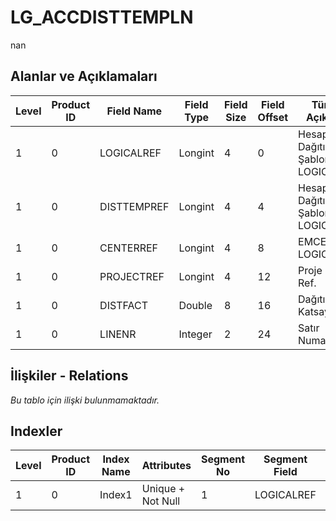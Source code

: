 # LG_ACCDISTTEMPLN

nan

## Alanlar ve Açıklamaları

| Level | Product ID | Field Name | Field Type | Field Size | Field Offset | Türkçe Açıklama | Expression |
| ----- | ---------- | ---------- | ---------- | ---------- | ------------ | --------------- | ---------- |
| 1 | 0 | LOGICALREF | Longint | 4 | 0 | Hesap Dağıtım Şablonu LOGICALREF | ACCDISTTEMP LOGICALREF |
| 1 | 0 | DISTTEMPREF | Longint | 4 | 4 | Hesap Dağıtım Şablonu LOGICALREF | ACCDISTTEMP LOGICALREF |
| 1 | 0 | CENTERREF | Longint | 4 | 8 | EMCENTER LOGICALREF | EMCENTER LOGICALREF |
| 1 | 0 | PROJECTREF | Longint | 4 | 12 | Proje Log. Ref. | PROJECT LOGICALREF |
| 1 | 0 | DISTFACT | Double | 8 | 16 | Dağıtım Katsayısı | Distribution Factor |
| 1 | 0 | LINENR | Integer | 2 | 24 | Satır Numarası | Line Number |

## İlişkiler - Relations

*Bu tablo için ilişki bulunmamaktadır.*

## Indexler

| Level | Product ID | Index Name | Attributes | Segment No | Segment Field | Sense |
| ----- | ---------- | ---------- | ---------- | ---------- | ------------- | ----- |
| 1 | 0 | Index1 | Unique + Not Null | 1 | LOGICALREF | Ascending |
